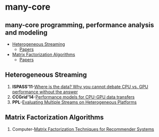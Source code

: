 # many-core
many-core programming, performance analysis and modeling
----

  * [Heterogeneous Streaming](#heterogeneous-streaming)
     * [Papers](#papers)
  * [Matrix Factorization Algorithms](#matrix-factorization-algorithm)
     * [Papers](#papers-1)


## Heterogeneous Streaming

1. **ISPASS'11**-[Where is the data? Why you cannot debate CPU vs. GPU performance without the answer](https://dl.acm.org/citation.cfm?id=2015535)
2. **CCGrid'14**-[Performance models for CPU-GPU data transfers](http://ieeexplore.ieee.org/document/6846436/)
3. **PPL**-[Evaluating Multiple Streams on Heterogeneous Platforms](https://www.worldscientific.com/doi/pdf/10.1142/S0129626416400028)

## Matrix Factorization Algorithms
1. Computer-[Matrix Factorization Techniques for Recommender Systems](http://dx.doi.org/10.1109/MC.2009.263)


